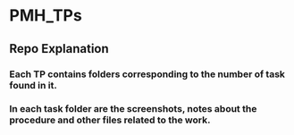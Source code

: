 # PMH_TPs

## Repo Explanation
### Each TP contains folders corresponding to the number of task found in it.
### In each task folder are the screenshots, notes about the procedure and other files related to the work.